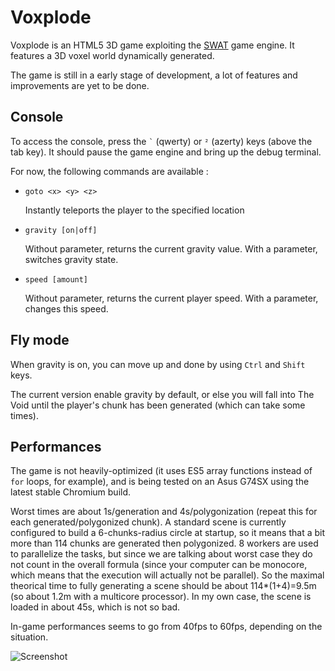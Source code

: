 # Voxplode

Voxplode is an HTML5 3D game exploiting the [SWAT](http://arcanis.github.io/swat/) game engine. It features a 3D voxel world dynamically generated.

The game is still in a early stage of development, a lot of features and improvements are yet to be done.

## Console

To access the console, press the `` ` `` (qwerty) or ` ² ` (azerty) keys (above the tab key). It should pause the game engine and bring up the debug terminal.

For now, the following commands are available :

- `goto <x> <y> <z>`

  Instantly teleports the player to the specified location

- `gravity [on|off]`

  Without parameter, returns the current gravity value. With a parameter, switches gravity state.

- `speed [amount]`

  Without parameter, returns the current player speed. With a parameter, changes this speed.

## Fly mode

When gravity is on, you can move up and done by using `Ctrl` and `Shift` keys.

The current version enable gravity by default, or else you will fall into The Void until the player's chunk has been generated (which can take some times).

## Performances

The game is not heavily-optimized (it uses ES5 array functions instead of `for` loops, for example), and is being tested on an Asus G74SX using the latest stable Chromium build.

Worst times are about 1s/generation and 4s/polygonization (repeat this for each generated/polygonized chunk). A standard scene is currently configured to build a 6-chunks-radius circle at startup, so it means that a bit more than 114 chunks are generated then polygonized. 8 workers are used to parallelize the tasks, but since we are talking about worst case they do not count in the overall formula (since your computer can be monocore, which means that the execution will actually not be parallel). So the maximal theorical time to fully generating a scene should be about 114*(1+4)=9.5m (so about 1.2m with a multicore processor). In my own case, the scene is loaded in about 45s, which is not so bad.

In-game performances seems to go from 40fps to 60fps, depending on the situation.

![Screenshot](http://www.clipular.com/c?4646012=hKAJ5eo1WhPCVxRYLunuUMxET64&f=.png)
